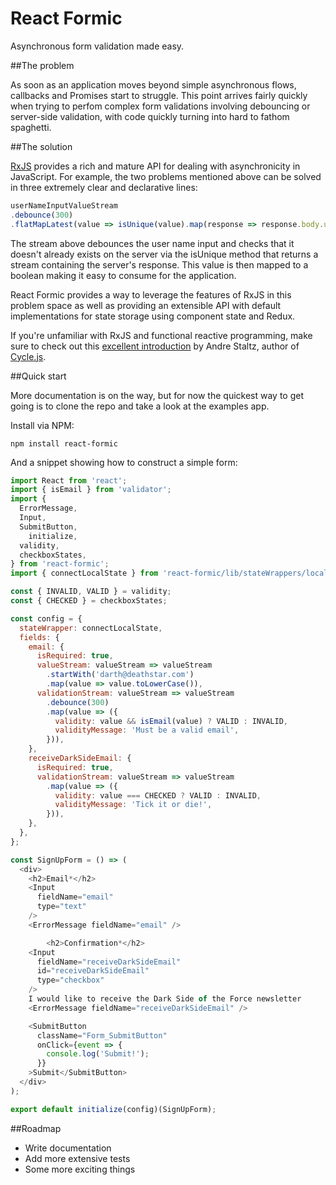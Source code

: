# React Formic
Asynchronous form validation made easy.

##The problem

As soon as an application moves beyond simple asynchronous flows, callbacks and Promises start to struggle. This point arrives fairly quickly when trying to perfom complex form validations involving debouncing or server-side validation, with code quickly turning into hard to fathom spaghetti.

##The solution

[RxJS](https://github.com/Reactive-Extensions/RxJS) provides a rich and mature API for dealing with asynchronicity in JavaScript. For example, the two problems mentioned above can be solved in three extremely clear and declarative lines:

```js
userNameInputValueStream
.debounce(300)
.flatMapLatest(value => isUnique(value).map(response => response.body.userNameExists))
```

The stream above debounces the user name input and checks that it doesn't already exists on the server via the isUnique method that returns a stream containing the server's response. This value is then mapped to a boolean making it easy to consume for the application.

React Formic provides a way to leverage the features of RxJS in this problem space as well as providing an extensible API with default implementations for state storage using component state and Redux.

If you're unfamiliar with RxJS and functional reactive programming, make sure to check out this [excellent introduction](https://gist.github.com/staltz/868e7e9bc2a7b8c1f754) by Andre Staltz, author of [Cycle.js](http://cycle.js.org/).

##Quick start

More documentation is on the way, but for now the quickest way to get going is to clone the repo and take a look at the examples app.

Install via NPM:

```
npm install react-formic
```

And a snippet showing how to construct a simple form:

```js
import React from 'react';
import { isEmail } from 'validator';
import {
  ErrorMessage,
  Input,
  SubmitButton,
	initialize,
  validity,
  checkboxStates,
} from 'react-formic';
import { connectLocalState } from 'react-formic/lib/stateWrappers/localStateWrapper';

const { INVALID, VALID } = validity;
const { CHECKED } = checkboxStates;

const config = {
  stateWrapper: connectLocalState,
  fields: {
    email: {
      isRequired: true,
      valueStream: valueStream => valueStream
        .startWith('darth@deathstar.com')
        .map(value => value.toLowerCase()),
      validationStream: valueStream => valueStream
        .debounce(300)
        .map(value => ({
          validity: value && isEmail(value) ? VALID : INVALID,
          validityMessage: 'Must be a valid email',
        })),
    },
    receiveDarkSideEmail: {
      isRequired: true,
      validationStream: valueStream => valueStream
        .map(value => ({
          validity: value === CHECKED ? VALID : INVALID,
          validityMessage: 'Tick it or die!',
        })),
    },
  },
};

const SignUpForm = () => (
  <div>
    <h2>Email*</h2>
    <Input
      fieldName="email"
      type="text"
    />
    <ErrorMessage fieldName="email" />

		<h2>Confirmation*</h2>
    <Input
      fieldName="receiveDarkSideEmail"
      id="receiveDarkSideEmail"
      type="checkbox"
    />
    I would like to receive the Dark Side of the Force newsletter
    <ErrorMessage fieldName="receiveDarkSideEmail" />

    <SubmitButton
      className="Form_SubmitButton"
      onClick={event => {
        console.log('Submit!');
      }}
    >Submit</SubmitButton>
  </div>
);

export default initialize(config)(SignUpForm);
```

##Roadmap
* Write documentation
* Add more extensive tests
* Some more exciting things

